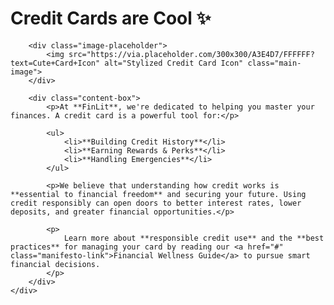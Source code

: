 <!DOCTYPE html>
<html lang="en">
<head>
    <meta charset="UTF-8">
    <meta name="viewport" content="width=device-width, initial-scale=1.0">
    <title>Credit Cards are Cool 💳</title>
    <link rel="stylesheet" href="styles.css">
</head>
<body>
    <div class="container">
        <h1>Credit Cards are Cool ✨</h1>
        
        <div class="image-placeholder">
            <img src="https://via.placeholder.com/300x300/A3E4D7/FFFFFF?text=Cute+Card+Icon" alt="Stylized Credit Card Icon" class="main-image">
        </div>

        <div class="content-box">
            <p>At **FinLit**, we're dedicated to helping you master your finances. A credit card is a powerful tool for:</p>
            
            <ul>
                <li>**Building Credit History**</li>
                <li>**Earning Rewards & Perks**</li>
                <li>**Handling Emergencies**</li>
            </ul>

            <p>We believe that understanding how credit works is **essential to financial freedom** and securing your future. Using credit responsibly can open doors to better interest rates, lower deposits, and greater financial opportunities.</p>

            <p>
                Learn more about **responsible credit use** and the **best practices** for managing your card by reading our <a href="#" class="manifesto-link">Financial Wellness Guide</a> to pursue smart financial decisions.
            </p>
        </div>
    </div>
</body>
</html>
